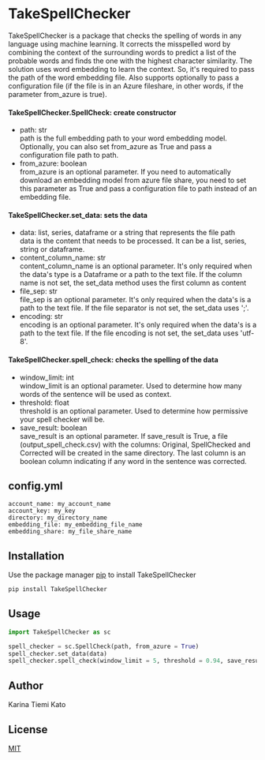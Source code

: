 # TakeSpellChecker

TakeSpellChecker is a package that checks the spelling of words in any language using machine learning. It corrects the misspelled word by combining the context of the surrounding words to predict a list of the probable words and finds the one with the highest character similarity. The solution uses word embedding to learn the context. So, it's required to pass the path of the word embedding file. Also supports optionally to pass a configuration file (if the file is in an Azure fileshare, in other words, if the parameter from_azure is true).

#### TakeSpellChecker.SpellCheck: create constructor

<ul>
<li>path: str</li>
path is the full embedding path to your word embedding model. Optionally, you can also set from_azure as True and pass a configuration file path to path.

<li>from_azure: boolean</li>
from_azure is an optional parameter. If you need to automatically download an embedding model from azure file share, you need to set this parameter as True and pass a configuration file to path instead of an embedding file.
</ul>

#### TakeSpellChecker.set_data: sets the data

<ul>
<li>data: list, series, dataframe or a string that represents the file path</li>
data is the content that needs to be processed. It can be a list, series, string or dataframe.

<li>content_column_name: str</li>
content_column_name is an optional parameter. It's only required when the data's type is a Dataframe or a path to the text file. If the column name is not set, the set_data method uses the first column as content

<li>file_sep: str</li>
file_sep is an optional parameter. It's only required when the data's is a path to the text file. If the file separator is not set, the set_data uses ';'.

<li>encoding: str</li>
encoding is an optional parameter. It's only required when the data's is a path to the text file. If the file encoding is not set, the set_data uses 'utf-8'.
</ul>

#### TakeSpellChecker.spell_check: checks the spelling of the data

<ul>
<li>window_limit: int</li>
window_limit is an optional parameter. Used to determine how many words of the sentence will be used as context.

<li>threshold: float</li>
threshold is an optional parameter. Used to determine how permissive your spell checker will be.

<li>save_result: boolean</li>
save_result is an optional parameter. If save_result is True, a file (output_spell_check.csv) with the columns: Original, SpellChecked and Corrected will be created in the same directory. The last column is an boolean column indicating if any word in the sentence was corrected.
</ul>

## config.yml
```
account_name: my_account_name
account_key: my_key
directory: my_directory_name
embedding_file: my_embedding_file_name
embedding_share: my_file_share_name
```

## Installation

Use the package manager [pip](https://pip.pypa.io/en/stable/) to install TakeSpellChecker

```bash
pip install TakeSpellChecker
```

## Usage

```python
import TakeSpellChecker as sc

spell_checker = sc.SpellCheck(path, from_azure = True)
spell_checker.set_data(data)
spell_checker.spell_check(window_limit = 5, threshold = 0.94, save_result = False)
```

## Author
Karina Tiemi Kato

## License
[MIT](https://choosealicense.com/licenses/mit/)
